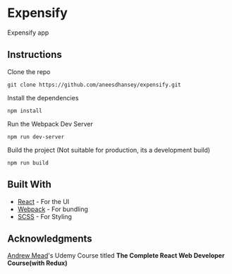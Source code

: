# Expensify
Expensify app

## Instructions
Clone the repo
```
git clone https://github.com/aneesdhansey/expensify.git
```
Install the dependencies
```
npm install
```
Run the Webpack Dev Server
```
npm run dev-server
```
Build the project (Not suitable for production, its a development build)
```
npm run build
```
## Built With
* [React](https://reactjs.org/) - For the UI
* [Webpack](https://webpack.js.org/) - For bundling
* [SCSS](https://sass-lang.com/) - For Styling

## Acknowledgments
[Andrew Mead](https://github.com/andrewjmead)'s Udemy Course titled **The Complete React Web Developer Course(with Redux)**

